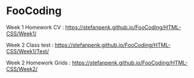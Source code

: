 # FooCoding

Week 1 Homework CV : https://stefanpenk.github.io/FooCoding/HTML-CSS/Week1/

Week 2 Class test : https://stefanpenk.github.io/FooCoding/HTML-CSS/Week1/Test/

Week 2 Homework Grids : https://stefanpenk.github.io/FooCoding/HTML-CSS/Week2/
